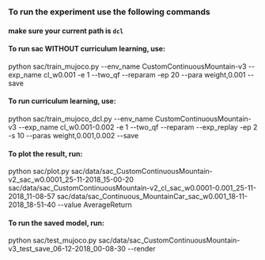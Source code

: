 ### To run the experiment use the following commands

#### make sure your current path is `dcl`

#### To run sac WITHOUT curriculum learning, use:
python sac/train_mujoco.py --env_name CustomContinuousMountain-v3 --exp_name cl_w0.001 -e 1 --two_qf --reparam -ep 20 --para weight,0.001 --save

#### To run curriculum learning, use:
python sac/train_mujoco_dcl.py --env_name CustomContinuousMountain-v3 --exp_name cl_w0.001-0.002 -e 1 --two_qf --reparam --exp_replay -ep 2 -s 10 --paras weight,0.001,0.002 --save

#### To plot the result, run:
python sac/plot.py sac/data/sac_CustomContinuousMountain-v2_sac_w0.0001_25-11-2018_15-00-20 sac/data/sac_CustomContinuousMountain-v2_cl_sac_w0.0001-0.001_25-11-2018_11-08-57 sac/data/sac_Continuous_MountainCar_sac_w0.001_18-11-2018_18-51-40 --value AverageReturn

#### To run the saved model, run:
python sac/test_mujoco.py sac/data/sac_CustomContinuousMountain-v3_test_save_06-12-2018_00-08-30 --render
